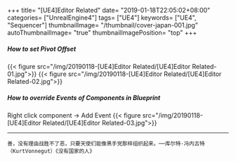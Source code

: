 +++
title= "[UE4]Editor Related"
date= "2019-01-18T22:05:02+08:00"
categories= ["UnrealEngine4"]
tags= ["UE4"]
keywords= ["UE4", "Sequencer"]
thumbnailImage= "/thumbnail/cover-japan-001.jpg"
autoThumbnailImage= "true"
thumbnailImagePosition= "top"
+++

##### How to set Pivot Offset

<!--more-->

{{< figure src="/img/20190118-[UE4]Editor Related/[UE4]Editor Related-01.jpg">}}
{{< figure src="/img/20190118-[UE4]Editor Related/[UE4]Editor Related-02.jpg">}}

##### How to override Events of Components in Blueprint

Right click component -> Add Event
{{< figure src="/img/20190118-[UE4]Editor Related/[UE4]Editor Related-03.jpg">}}

***
`善，没有理由战胜不了恶，只要天使们能像黑手党那样组织起来。──库尔特·冯内古特（KurtVonnegut）《没有国家的人》`